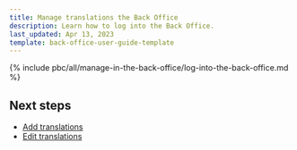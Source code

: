 ```yaml
---
title: Manage translations the Back Office
description: Learn how to log into the Back Office.
last_updated: Apr 13, 2023
template: back-office-user-guide-template
---
```


{% include pbc/all/manage-in-the-back-office/log-into-the-back-office.md %} <!-- To edit, see /_includes/pbc/all/manage-in-the-back-office/log-into-the-back-office.md -->

## Next steps

* [Add translations](/docs/pbc/all/miscellaneous/{{page.version}}/manage-in-the-back-office/add-translations.html)
* [Edit translations](/docs/pbc/all/miscellaneous/{{page.version}}/manage-in-the-back-office/edit-translations.html)
